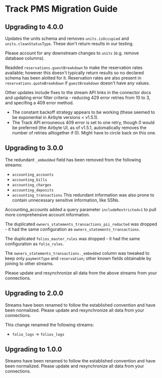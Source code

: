 # Track PMS Migration Guide

## Upgrading to 4.0.0
Updates the units schema and removes `units.isOccupied` and `units.cleanStatusType`. These don't return results in our testing.

Please account for any downstream changes to `units` (e.g. remove database columns).

Readded `reservations.guestBreakdown` to make the reservation rates available; however this doesn't typically return results so no declared schema has been alotted for it.
Reservation rates  are also present in `reservations.quoteBreakdown` if `guestBreakdown` doesn't have any values.

Other updates include fixes to the stream API links in the connector docs and updating error filter criteria - reducing 429 error retries from 10 to 3, and specifing a 409 error method.
* The constant backoff strategy appears to be working (these seemed to be exponential in Airbyte versions < v1.5.1).
* The Track API errouneous 409 error is set to one retry, though 0 would be preferred (the Airbyte UI, as of v1.5.1, automatically removes the number of retries alltogether if 0). Might have to circle back on this one.

## Upgrading to 3.0.0

The redundant `_embedded` field has been removed from the following streams:
* `accounting_accounts`
* `accounting_bills`
* `accounting_charges`
* `accounting_deposits`
* `accounting_transactions`
This redundant information was also prone to contain unnecessary sensitive information, like SSNs.

Accounting_accounts added a query parameter `includeRestricted=1` to pull more comprehensive account information.

The duplicated `owners_statements_transactions_pii_redacted` was dropped - it had the same configuration as `owners_statements_transactions`.

The duplicated `folios_master_rules` was dropped - it had the same configuration as `folio_rules`.

The `owners_statements_transactions._embedded` column was tweaked to keep only `paymentType` and `reservation`; other known fields obtainable by joining to other streams.

Please update and resynchronize all data from the above streams from your connections.

## Upgrading to 2.0.0

Streams have been renamed to follow the established convention and have been normalized. Please update and resynchronize all data from your connections.

This change renamed the following streams:
- `folio_logs` -> `folios_logs`

## Upgrading to 1.0.0

Streams have been renamed to follow the established convention and have been normalized. Please update and resynchronize all data from your connections.

